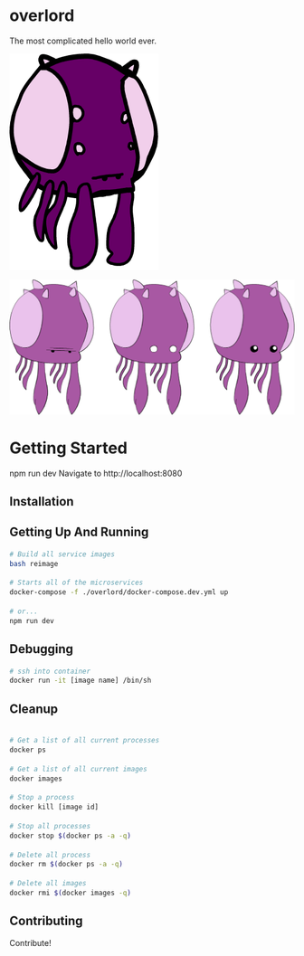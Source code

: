# overlord
The most complicated hello world ever.

![alt tag](https://github.com/blugavere/overlord/blob/master/public/images/bfcz3xV.png)

![alt tag](https://github.com/blugavere/overlord/blob/master/public/images/carbot_starcrafts___overlords_grumplords_cutelords_by_coulden2016ex-dail0cn.png)


# Getting Started

npm run dev
Navigate to http://localhost:8080

## Installation

## Getting Up And Running

```bash
# Build all service images
bash reimage

# Starts all of the microservices
docker-compose -f ./overlord/docker-compose.dev.yml up

# or...
npm run dev


```

## Debugging

```bash
# ssh into container
docker run -it [image name] /bin/sh

```

## Cleanup

```bash

# Get a list of all current processes
docker ps

# Get a list of all current images
docker images

# Stop a process
docker kill [image id]

# Stop all processes
docker stop $(docker ps -a -q)

# Delete all process
docker rm $(docker ps -a -q)

# Delete all images
docker rmi $(docker images -q)
```

## Contributing

Contribute!